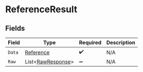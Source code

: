 # ReferenceResult


## Fields

| Field                                                       | Type                                                        | Required                                                    | Description                                                 |
| ----------------------------------------------------------- | ----------------------------------------------------------- | ----------------------------------------------------------- | ----------------------------------------------------------- |
| `Data`                                                      | [Reference](../../Models/Components/Reference.md)           | :heavy_check_mark:                                          | N/A                                                         |
| `Raw`                                                       | List<[RawResponse](../../Models/Components/RawResponse.md)> | :heavy_minus_sign:                                          | N/A                                                         |